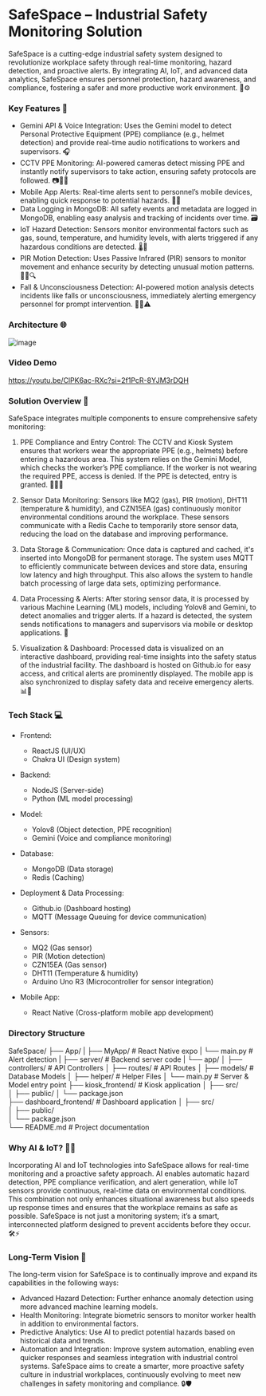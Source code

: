 # SafeSpace – Industrial Safety Monitoring Solution

SafeSpace is a cutting-edge industrial safety system designed to revolutionize workplace safety through real-time monitoring, hazard detection, and proactive alerts. By integrating AI, IoT, and advanced data analytics, SafeSpace ensures personnel protection, hazard awareness, and compliance, fostering a safer and more productive work environment. 🚧⚙️

### Key Features 📌

- Gemini API & Voice Integration: Uses the Gemini model to detect Personal Protective Equipment (PPE) compliance (e.g., helmet detection) and provide real-time audio notifications to workers and supervisors. 🎧
- CCTV PPE Monitoring: AI-powered cameras detect missing PPE and instantly notify supervisors to take action, ensuring safety protocols are followed. 📷👷‍♂️
- Mobile App Alerts: Real-time alerts sent to personnel’s mobile devices, enabling quick response to potential hazards. 📱🔔
- Data Logging in MongoDB: All safety events and metadata are logged in MongoDB, enabling easy analysis and tracking of incidents over time. 🗃️
- IoT Hazard Detection: Sensors monitor environmental factors such as gas, sound, temperature, and humidity levels, with alerts triggered if any hazardous conditions are detected. 🌡️💨
- PIR Motion Detection: Uses Passive Infrared (PIR) sensors to monitor movement and enhance security by detecting unusual motion patterns. 🚶‍♂️🔍
- Fall & Unconsciousness Detection: AI-powered motion analysis detects incidents like falls or unconsciousness, immediately alerting emergency personnel for prompt intervention. 🏃‍♂️⚠️

### Architecture 🌐
![image](https://github.com/user-attachments/assets/b1209c8b-d2df-490e-9b99-f0831b55eff2)

### Video Demo
https://youtu.be/ClPK6ac-RXc?si=2f1PcR-8YJM3rDQH


### Solution Overview 🔧
SafeSpace integrates multiple components to ensure comprehensive safety monitoring:

1. PPE Compliance and Entry Control:
The CCTV and Kiosk System ensures that workers wear the appropriate PPE (e.g., helmets) before entering a hazardous area. This system relies on the Gemini Model, which checks the worker’s PPE compliance. If the worker is not wearing the required PPE, access is denied. If the PPE is detected, entry is granted. 🛑👷‍♂️

2. Sensor Data Monitoring:
Sensors like MQ2 (gas), PIR (motion), DHT11 (temperature & humidity), and CZN15EA (gas) continuously monitor environmental conditions around the workplace. These sensors communicate with a Redis Cache to temporarily store sensor data, reducing the load on the database and improving performance.

3. Data Storage & Communication:
Once data is captured and cached, it's inserted into MongoDB for permanent storage. The system uses MQTT to efficiently communicate between devices and store data, ensuring low latency and high throughput. This also allows the system to handle batch processing of large data sets, optimizing performance.

4. Data Processing & Alerts:
After storing sensor data, it is processed by various Machine Learning (ML) models, including Yolov8 and Gemini, to detect anomalies and trigger alerts. If a hazard is detected, the system sends notifications to managers and supervisors via mobile or desktop applications. 🚨

5. Visualization & Dashboard:
Processed data is visualized on an interactive dashboard, providing real-time insights into the safety status of the industrial facility. The dashboard is hosted on Github.io for easy access, and critical alerts are prominently displayed. The mobile app is also synchronized to display safety data and receive emergency alerts. 📊📲

### Tech Stack 💻

- Frontend:
  - ReactJS (UI/UX)
  - Chakra UI (Design system)

- Backend:
  - NodeJS (Server-side)
  - Python (ML model processing)

- Model:
  - Yolov8 (Object detection, PPE recognition)
  - Gemini (Voice and compliance monitoring)

- Database:
  - MongoDB (Data storage)
  - Redis (Caching)

- Deployment & Data Processing:
  - Github.io (Dashboard hosting)
  - MQTT (Message Queuing for device communication)

- Sensors:
  - MQ2 (Gas sensor)
  - PIR (Motion detection)
  - CZN15EA (Gas sensor)
  - DHT11 (Temperature & humidity)
  - Arduino Uno R3 (Microcontroller for sensor integration)

- Mobile App:
  - React Native (Cross-platform mobile app development)

### Directory Structure

SafeSpace/
├── App/
|   ├── MyApp/           # React Native expo
|   └──  main.py         # Alert detection
|
├── server/               # Backend server code
|   └── app/
│       ├── controllers/      # API Controllers
│       ├── routes/           # API Routes
│       ├── models/           # Database Models
│       ├── helper/           # Helper Files
│       └── main.py           # Server & Model entry point 
├── kiosk_frontend/       # Kiosk application 
│   ├── src/              
│   ├── public/
│   └── package.json      
├── dashboard_frontend/   # Dashboard application 
│   ├── src/              
│   ├── public/          
│   └── package.json      
└── README.md             # Project documentation

### Why AI & IoT? 🤖🌐
Incorporating AI and IoT technologies into SafeSpace allows for real-time monitoring and a proactive safety approach. AI enables automatic hazard detection, PPE compliance verification, and alert generation, while IoT sensors provide continuous, real-time data on environmental conditions. This combination not only enhances situational awareness but also speeds up response times and ensures that the workplace remains as safe as possible. SafeSpace is not just a monitoring system; it’s a smart, interconnected platform designed to prevent accidents before they occur. 🛠️⚡

### Long-Term Vision 🌱

The long-term vision for SafeSpace is to continually improve and expand its capabilities in the following ways:
- Advanced Hazard Detection: Further enhance anomaly detection using more advanced machine learning models.
- Health Monitoring: Integrate biometric sensors to monitor worker health in addition to environmental factors.
- Predictive Analytics: Use AI to predict potential hazards based on historical data and trends.
- Automation and Integration: Improve system automation, enabling even quicker responses and seamless integration with industrial control systems.
SafeSpace aims to create a smarter, more proactive safety culture in industrial workplaces, continuously evolving to meet new challenges in safety monitoring and compliance. 🔒🛡️





